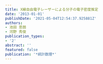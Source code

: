 ```yaml
---
title: X線自由電子レーザーによる分子の電子密度推定
date: '2013-01-01'
publishDate: '2021-05-04T12:54:37.925881Z'
authors:
- 池田 思朗
- 河野 秀俊
publication_types:
- '2'
abstract: ''
featured: false
publication: '*統計数理*'
---
```

